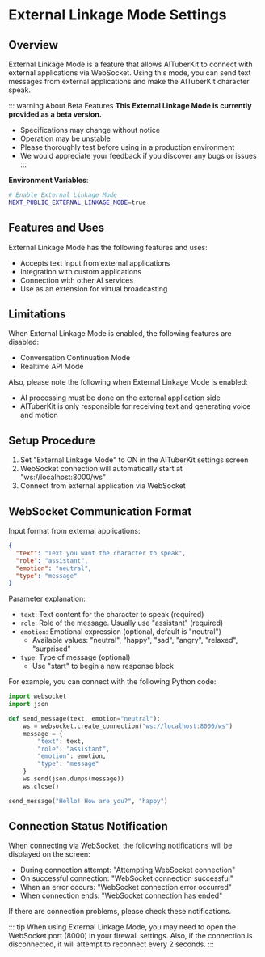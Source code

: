 # External Linkage Mode Settings

## Overview

External Linkage Mode is a feature that allows AITuberKit to connect with external applications via WebSocket. Using this mode, you can send text messages from external applications and make the AITuberKit character speak.

::: warning About Beta Features
**This External Linkage Mode is currently provided as a beta version.**

- Specifications may change without notice
- Operation may be unstable
- Please thoroughly test before using in a production environment
- We would appreciate your feedback if you discover any bugs or issues
  :::

**Environment Variables**:

```bash
# Enable External Linkage Mode
NEXT_PUBLIC_EXTERNAL_LINKAGE_MODE=true
```

## Features and Uses

External Linkage Mode has the following features and uses:

- Accepts text input from external applications
- Integration with custom applications
- Connection with other AI services
- Use as an extension for virtual broadcasting

## Limitations

When External Linkage Mode is enabled, the following features are disabled:

- Conversation Continuation Mode
- Realtime API Mode

Also, please note the following when External Linkage Mode is enabled:

- AI processing must be done on the external application side
- AITuberKit is only responsible for receiving text and generating voice and motion

## Setup Procedure

1. Set "External Linkage Mode" to ON in the AITuberKit settings screen
2. WebSocket connection will automatically start at "ws://localhost:8000/ws"
3. Connect from external application via WebSocket

## WebSocket Communication Format

Input format from external applications:

```json
{
  "text": "Text you want the character to speak",
  "role": "assistant",
  "emotion": "neutral",
  "type": "message"
}
```

Parameter explanation:

- `text`: Text content for the character to speak (required)
- `role`: Role of the message. Usually use "assistant" (required)
- `emotion`: Emotional expression (optional, default is "neutral")
  - Available values: "neutral", "happy", "sad", "angry", "relaxed", "surprised"
- `type`: Type of message (optional)
  - Use "start" to begin a new response block

For example, you can connect with the following Python code:

```python
import websocket
import json

def send_message(text, emotion="neutral"):
    ws = websocket.create_connection("ws://localhost:8000/ws")
    message = {
        "text": text,
        "role": "assistant",
        "emotion": emotion,
        "type": "message"
    }
    ws.send(json.dumps(message))
    ws.close()

send_message("Hello! How are you?", "happy")
```

## Connection Status Notification

When connecting via WebSocket, the following notifications will be displayed on the screen:

- During connection attempt: "Attempting WebSocket connection"
- On successful connection: "WebSocket connection successful"
- When an error occurs: "WebSocket connection error occurred"
- When connection ends: "WebSocket connection has ended"

If there are connection problems, please check these notifications.

::: tip
When using External Linkage Mode, you may need to open the WebSocket port (8000) in your firewall settings. Also, if the connection is disconnected, it will attempt to reconnect every 2 seconds.
:::
